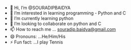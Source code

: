 - 👋 Hi, I’m @SOURADIPBAIDYA
- 👀 I’m interested in learning programming - Python and C
- 🌱 I’m currently learning python
- 💞️ I’m looking to collaborate on python and C
- 📫 How to reach me ... souradip.baidya@gmail.com
- 😄 Pronouns: ...He/Him/His
- ⚡ Fun fact: ...I play Tennis

<!---
SOURADIPBAIDYA/SOURADIPBAIDYA is a ✨ special ✨ repository because its `README.md` (this file) appears on your GitHub profile.
You can click the Preview link to take a look at your changes.
--->
